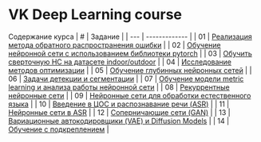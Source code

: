 # VK Deep Learning course

Содержание курса
| # | Задание  |
| --- | ------------- |
| 01 | [Реализация метода обратного распространения ошибки](HW1)  |
| 02 | [Обучение нейронной сети с использованием библиотеки pytorch](HW2) |
| 03 | [Обучить сверточную НС на датасете indoor/outdoor](HW3) |
| 04 | [Исследование методов оптимизации](HW4) |
| 05 | [Обучение глубинных нейронных сетей](HW5) |
| 06 | [Задачи детекции и сегментации](HW6) |
| 07 | [Обучение модели metric learning и анализа работы нейронной сети](HW7) |
| 08 | [Рекуррентные нейронные сети](HW8) |
| 09 | [Нейронные сети для обработки естественного языка](HW9) |
| 10 | [Введение в ЦОС и распознавание речи (ASR)](HW10) |
| 11 | [Нейронные сети в ASR](HW11) |
| 12 | [Соперничающие сети (GAN)](HW12) |
| 13 | [Вариационные автокодировщики (VAE) и Diffusion Models](HW13) |
| 14 | [Обучение с подкреплением](HW14) |
